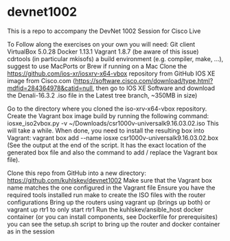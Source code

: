 # devnet1002
This is a repo to accompany the DevNet 1002 Session for Cisco Live

To Follow along the exercises on your own you will need:
Git client
VirtualBox 5.0.28
Docker 1.13.1
Vagrant 1.8.7 (be aware of this issue)
cdrtools (in particular mkisofs)
a build environment (e.g. compiler, make, ...), suggest to use MacPorts or Brew if running on a Mac
Clone the https://github.com/ios-xr/iosxrv-x64-vbox repository from GitHub 
IOS XE image from Cisco.com (https://software.cisco.com/download/type.html?mdfid=284364978&catid=null, then go to IOS XE Software and download the Denali-16.3.2 .iso file in the Latest tree branch, ~350MB in size)

Go to the directory where you cloned the iso-xrv-x64-vbox repository. 
Create the Vagrant box image build by running the following command:
iosxe_iso2vbox.py -v ~/Downloads/csr1000v-universalk9.16.03.02.iso 
This will take a while. When done, you need to install the resulting box into Vagrant:
vagrant box add --name iosxe csr1000v-universalk9.16.03.02.box 
(See the output at the end of the script. It has the exact location of the generated box file and also the command to add / replace the Vagrant box file).

Clone this repo from GitHub into a new directory: https://github.com/kuhlskev/devnet1002
Make sure that the Vagrant box name matches the one configured in the Vagrant file
Ensure you have the required tools installed
run make to create the ISO files with the router configurations
Bring up the routers using vagrant up (brings up both) or vagrant up rtr1 to only start rtr1
Run the kuhlskev/ansible_host docker container (or you can install components, see Dockerfile for prerequisites)
you can see the setup.sh script to bring up the router and docker container as in the session
